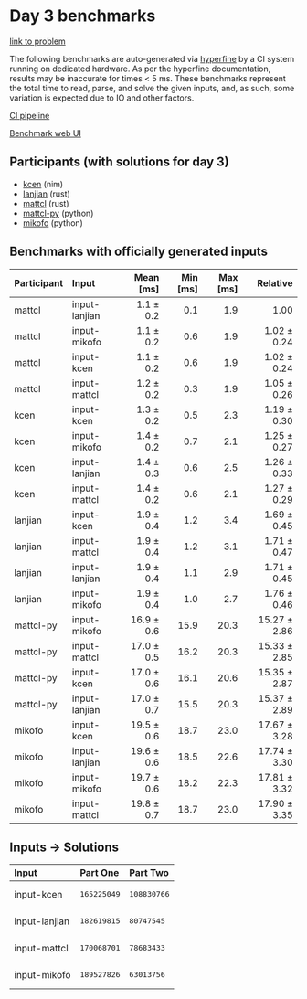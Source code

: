 # Day 3 benchmarks

[link to problem](https://adventofcode.com/2024/day/3)

The following benchmarks are auto-generated via
[hyperfine](https://github.com/sharkdp/hyperfine) by a CI system running on
dedicated hardware. As per the hyperfine documentation, results may be
inaccurate for times < 5 ms. These benchmarks represent the total time to read,
parse, and solve the given inputs, and, as such, some variation is expected due
to IO and other factors.

[CI pipeline](http://ci.papercode.net:8080/teams/main/pipelines/aoc2024)

[Benchmark web UI](https://aoc.ancalagon.black)


## Participants (with solutions for day 3)

- [kcen](https://github.com/kcen/aoc2024) (nim)
- [lanjian](https://github.com/lanjian/aoc-2024) (rust)
- [mattcl](https://github.com/mattcl/aoc2024) (rust)
- [mattcl-py](https://github.com/mattcl/aoc2024-py) (python)
- [mikofo](https://github.com/mikofo/aoc2024) (python)


## Benchmarks with officially generated inputs

| Participant | Input | Mean [ms] | Min [ms] | Max [ms] | Relative |
|:---|:---|---:|---:|---:|---:|
| mattcl | input-lanjian | 1.1 ± 0.2 | 0.1 | 1.9 | 1.00 |
| mattcl | input-mikofo | 1.1 ± 0.2 | 0.6 | 1.9 | 1.02 ± 0.24 |
| mattcl | input-kcen | 1.1 ± 0.2 | 0.6 | 1.9 | 1.02 ± 0.24 |
| mattcl | input-mattcl | 1.2 ± 0.2 | 0.3 | 1.9 | 1.05 ± 0.26 |
| kcen | input-kcen | 1.3 ± 0.2 | 0.5 | 2.3 | 1.19 ± 0.30 |
| kcen | input-mikofo | 1.4 ± 0.2 | 0.7 | 2.1 | 1.25 ± 0.27 |
| kcen | input-lanjian | 1.4 ± 0.3 | 0.6 | 2.5 | 1.26 ± 0.33 |
| kcen | input-mattcl | 1.4 ± 0.2 | 0.6 | 2.1 | 1.27 ± 0.29 |
| lanjian | input-kcen | 1.9 ± 0.4 | 1.2 | 3.4 | 1.69 ± 0.45 |
| lanjian | input-mattcl | 1.9 ± 0.4 | 1.2 | 3.1 | 1.71 ± 0.47 |
| lanjian | input-lanjian | 1.9 ± 0.4 | 1.1 | 2.9 | 1.71 ± 0.45 |
| lanjian | input-mikofo | 1.9 ± 0.4 | 1.0 | 2.7 | 1.76 ± 0.46 |
| mattcl-py | input-mikofo | 16.9 ± 0.6 | 15.9 | 20.3 | 15.27 ± 2.86 |
| mattcl-py | input-mattcl | 17.0 ± 0.5 | 16.2 | 20.3 | 15.33 ± 2.85 |
| mattcl-py | input-kcen | 17.0 ± 0.6 | 16.1 | 20.6 | 15.35 ± 2.87 |
| mattcl-py | input-lanjian | 17.0 ± 0.7 | 15.5 | 20.3 | 15.37 ± 2.89 |
| mikofo | input-kcen | 19.5 ± 0.6 | 18.7 | 23.0 | 17.67 ± 3.28 |
| mikofo | input-lanjian | 19.6 ± 0.6 | 18.5 | 22.6 | 17.74 ± 3.30 |
| mikofo | input-mikofo | 19.7 ± 0.6 | 18.2 | 22.3 | 17.81 ± 3.32 |
| mikofo | input-mattcl | 19.8 ± 0.7 | 18.7 | 23.0 | 17.90 ± 3.35 |


## Inputs -> Solutions

| Input | Part One | Part Two |
|:---|:---|:---|
|input-kcen|<pre>165225049</pre>|<pre>108830766</pre>|
|input-lanjian|<pre>182619815</pre>|<pre>80747545</pre>|
|input-mattcl|<pre>170068701</pre>|<pre>78683433</pre>|
|input-mikofo|<pre>189527826</pre>|<pre>63013756</pre>|